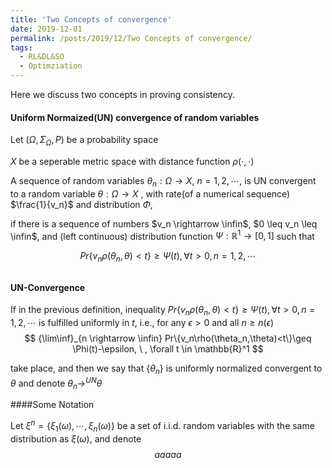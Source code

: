 ```yaml
---
title: 'Two Concepts of convergence'
date: 2019-12-01
permalink: /posts/2019/12/Two Concepts of convergence/
tags:
  - RL&DL&SO
  - Optimziation
---
```


Here we discuss two concepts in proving consistency.

#### Uniform Normaized(UN) convergence of random variables

Let $(\Omega,\Sigma_{\Omega},P)$ be a probability space 

$X$ be a seperable metric space with distance function  $\rho(\cdot,\cdot)$

A sequence of random variables $\theta_n: \Omega \rightarrow X$, $n=1,2, \cdots,$ is UN convergent to a random variable $\theta: \Omega \rightarrow X$ , with rate(of a numerical sequence) $\frac{1}{v_n}$ and distribution $\Phi$, 

if there is a sequence of numbers $v_n \rightarrow \infin$, $0 \leq v_n \leq \infin$, and (left continuous) distribution function $\Psi: \mathbb{R}^1 \rightarrow [0,1]$ such that

$$
Pr \{v_n \rho(\theta_n, \theta)<t\} \geq \Psi(t), \forall t>0, n=1,2,\cdots
$$

## 





#### UN-Convergence

If in the previous definition, inequality $Pr \{v_n \rho(\theta_n, \theta)<t\} \geq \Psi(t), \forall t>0, n=1,2,\cdots$ is fulfilled uniformly in $t$, i.e., for any $\epsilon>0$ and all $n \geq n(\epsilon)$
$$
{\lim\inf}_{n \rightarrow \infin} Pr\{v_n\rho(\theta_n,\theta)<t\}\geq \Phi(t)-\epsilon, \ , \forall t \in \mathbb{R}^1
$$

take place, and then we say that $\{\theta_n\}$ is uniformly normalized convergent to $\theta$ and denote $\theta_n \longrightarrow^{UN} \theta$



####Some Notation

Let $\xi^n=\{\xi_1(\omega),\cdots, \xi_n(\omega)\}$ be a set of i.i.d. random variables with the same distribution as $\xi(\omega)$, and denote $$\begin{equation} aaaaa\end{equation}$$


